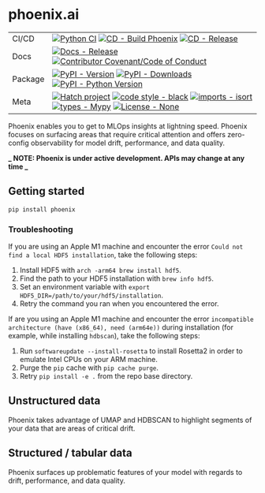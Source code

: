 # phoenix.ai

<div align="center">

| | |
| --- | --- |
| CI/CD | [![Python CI](https://github.com/Arize-ai/phoenix/actions/workflows/python-CI.yml/badge.svg)](https://github.com/Arize-ai/phoenix/actions/workflows/python-CI.yml)  [![CD - Build Phoenix]()]() [![CD - Release]()]() |
| Docs | [![Docs - Release]()]() [![Contributor Covenant/Code of Conduct]()]() |
| Package | [![PyPI - Version]()]() [![PyPI - Downloads]()]() [![PyPI - Python Version]()]() |
| Meta | [![Hatch project](https://img.shields.io/badge/%F0%9F%A5%9A-Hatch-4051b5.svg)](https://github.com/pypa/hatch) [![code style - black](https://img.shields.io/badge/code%20style-black-000000.svg)](https://github.com/psf/black) [![imports - isort](https://img.shields.io/badge/imports-isort-ef8336.svg)](https://github.com/pycqa/isort) [![types - Mypy](https://img.shields.io/badge/types-Mypy-blue.svg)](https://github.com/python/mypy)  [![License - None]()](https://spdx.org/licenses/)|

</div>

Phoenix enables you to get to MLOps insights at lightning speed. Phoenix focuses on surfacing areas
that require critical attention and offers zero-config observability for model drift, performance,
and data quality.

**_ NOTE: Phoenix is under active development. APIs may change at any time _**

## Getting started

```shell
pip install phoenix
```

### Troubleshooting

If you are using an Apple M1 machine and encounter the error `Could not find a local HDF5 installation`, take the following steps:
1. Install HDF5 with `arch -arm64 brew install hdf5`.
2. Find the path to your HDF5 installation with `brew info hdf5`.
3. Set an environment variable with `export HDF5_DIR=/path/to/your/hdf5/installation`.
4. Retry the command you ran when you encountered the error.

If are you using an Apple M1 machine and encounter the error `incompatible architecture (have (x86_64), need (arm64e))` during installation (for example, while installing `hdbscan`), take the following steps:
1. Run `softwareupdate --install-rosetta` to install Rosetta2 in order to emulate Intel CPUs on your ARM machine.
2. Purge the `pip` cache with `pip cache purge`.
3. Retry `pip install -e .` from the repo base directory.

## Unstructured data

Phoenix takes advantage of UMAP and HDBSCAN to highlight segments of your data that are areas of
critical drift.

## Structured / tabular data

Phoenix surfaces up problematic features of your model with regards to drift, performance, and data
quality.
